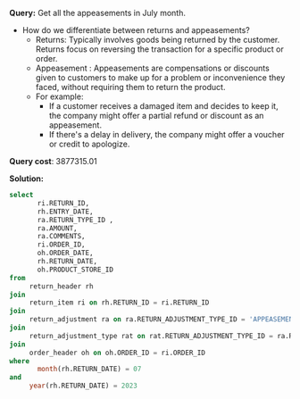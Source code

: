 **Query:** Get all the appeasements in July month.
- How do we differentiate between returns and appeasements?
  - Returns: Typically involves goods being returned by the customer. Returns focus on reversing the transaction for a specific product or order.
  - Appeasement : 
               Appeasements are compensations or discounts given to customers to make up for a problem or inconvenience they faced, without requiring them to return the product.
  - For example:
     - If a customer receives a damaged item and decides to keep it, the company might offer a partial refund or discount as an appeasement.
     - If there's a delay in delivery, the company might offer a voucher or credit to apologize.


**Query cost**: 3877315.01

**Solution:**
```sql
select 
       ri.RETURN_ID,
       rh.ENTRY_DATE,
       ra.RETURN_TYPE_ID ,
       ra.AMOUNT,
       ra.COMMENTS,
       ri.ORDER_ID,
       oh.ORDER_DATE,
       rh.RETURN_DATE,
       oh.PRODUCT_STORE_ID
from 
     return_header rh 
join 
     return_item ri on rh.RETURN_ID = ri.RETURN_ID
join 
     return_adjustment ra on ra.RETURN_ADJUSTMENT_TYPE_ID = 'APPEASEMENT'
join 
     return_adjustment_type rat on rat.RETURN_ADJUSTMENT_TYPE_ID = ra.RETURN_ADJUSTMENT_TYPE_ID
join 
     order_header oh on oh.ORDER_ID = ri.ORDER_ID
where 
       month(rh.RETURN_DATE) = 07 
and 
     year(rh.RETURN_DATE) = 2023
